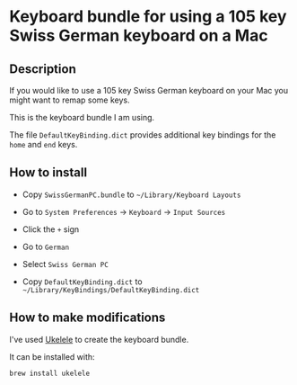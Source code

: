 # Keyboard bundle for using a 105 key Swiss German keyboard on a Mac

## Description

If you would like to use a 105 key Swiss German keyboard on your Mac
you might want to remap some keys.

This is the keyboard bundle I am using.

The file `DefaultKeyBinding.dict` provides additional key bindings
for the `home` and `end` keys.

## How to install

* Copy `SwissGermanPC.bundle` to `~/Library/Keyboard Layouts`

* Go to `System Preferences` -> `Keyboard` -> `Input Sources`

* Click the `+` sign

* Go to `German`

* Select `Swiss German PC`

* Copy `DefaultKeyBinding.dict` to `~/Library/KeyBindings/DefaultKeyBinding.dict`

## How to make modifications

I've used [Ukelele](https://software.sil.org/ukelele/) to create the keyboard bundle.

It can be installed with:

```sh
brew install ukelele
```
